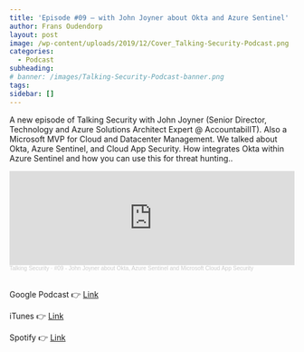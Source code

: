 ```yaml
---
title: 'Episode #09 – with John Joyner about Okta and Azure Sentinel'
author: Frans Oudendorp
layout: post
image: /wp-content/uploads/2019/12/Cover_Talking-Security-Podcast.png
categories:
  - Podcast
subheading:
# banner: /images/Talking-Security-Podcast-banner.png
tags: 
sidebar: []
---
```


A new episode of Talking Security with John Joyner (Senior Director, Technology and Azure Solutions Architect Expert @ AccountabilIT). Also a Microsoft MVP for Cloud and Datacenter Management. We talked about Okta, Azure Sentinel, and Cloud App Security. How integrates Okta within Azure Sentinel and how you can use this for threat hunting.. 

<iframe width="100%" height="166" scrolling="no" frameborder="no" allow="autoplay" src="https://w.soundcloud.com/player/?url=https%3A//api.soundcloud.com/tracks/853265104&color=%23220414&auto_play=false&hide_related=false&show_comments=true&show_user=true&show_reposts=false&show_teaser=true"></iframe><div style="font-size: 10px; color: #cccccc;line-break: anywhere;word-break: normal;overflow: hidden;white-space: nowrap;text-overflow: ellipsis; font-family: Interstate,Lucida Grande,Lucida Sans Unicode,Lucida Sans,Garuda,Verdana,Tahoma,sans-serif;font-weight: 100;"><a href="https://soundcloud.com/talkingsecurity" title="Talking Security" target="_blank" style="color: #cccccc; text-decoration: none;">Talking Security</a> · <a href="https://soundcloud.com/talkingsecurity/09-john-joyner-about-okta-azure-sentinel-and-microsoft-cloud-app-security" title="#09 - John Joyner about Okta, Azure Sentinel and Microsoft Cloud App Security" target="_blank" style="color: #cccccc; text-decoration: none;">#09 - John Joyner about Okta, Azure Sentinel and Microsoft Cloud App Security</a></div><br>


Google Podcast 👉 [Link](https://podcasts.google.com/feed/aHR0cDovL2ZlZWRzLnNvdW5kY2xvdWQuY29tL3VzZXJzL3NvdW5kY2xvdWQ6dXNlcnM6NzM4MzUwNTgxL3NvdW5kcy5yc3M/episode/dGFnOnNvdW5kY2xvdWQsMjAxMDp0cmFja3MvODUzMjY1MTA0?ved=2ahUKEwj89cqPyrnqAhUPfBoKHaGNA74QkfYCegQIARAF&hl=nl)

iTunes 👉 [Link](https://podcasts.apple.com/nl/podcast/09-john-joyner-about-okta-azure-sentinel-microsoft/id1489282005?i=1000483045025)

Spotify 👉 [Link](https://open.spotify.com/episode/4KWcPL8EldzHMeWs1xTU5m)